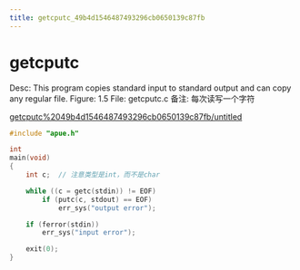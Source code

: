 ```yaml
---
title: getcputc_49b4d1546487493296cb0650139c87fb
---
```


# getcputc

Desc: This program copies standard input to standard output and can copy any regular file.
Figure: 1.5
File: getcputc.c
备注: 每次读写一个字符

[getcputc%2049b4d1546487493296cb0650139c87fb/untitled](getcputc%2049b4d1546487493296cb0650139c87fb/untitled)

```c
#include "apue.h"

int
main(void)
{
    int c;  // 注意类型是int，而不是char

    while ((c = getc(stdin)) != EOF)
        if (putc(c, stdout) == EOF)
            err_sys("output error");

    if (ferror(stdin))
        err_sys("input error");

    exit(0);
}
```